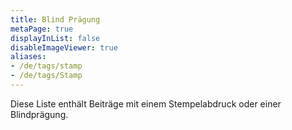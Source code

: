 ```yaml
---
title: Blind Prägung
metaPage: true
displayInList: false
disableImageViewer: true
aliases:
- /de/tags/stamp
- /de/tags/Stamp
---
```


Diese Liste enthält Beiträge mit einem Stempelabdruck oder einer Blindprägung.
